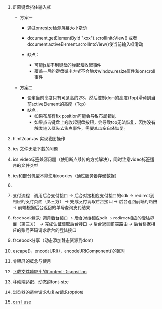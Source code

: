 1. 屏幕键盘挡住输入框

   - 方案一

     + 通过onresize检测屏幕大小变动

     + document.getElementById("xxx").scrollInitoView() 或者document.activeElement.scrollIntoView()使当前输入框滑动
     + 缺点： 
       - 可能js拿不到键盘的弹起和收起事件
       - 覆盖一层的键盘弹出方式不会触发window.resize事件和onscroll事件

   - 方案二

     + 设定当前高度只有可见高的2/3，然后控制dom的高度(Top)滑动到当前activeElement的高度（Top）
     + 缺点：
       - 如果布局有fix position可能会导致布局错乱
       - 如果点击键盘上的收起键盘按钮，会导致top无法恢复，因为没有触发输入框失去焦点事件，需要点击空白处恢复。
2. html2canvas 实现截图操作
3. ios 文件无法下载的问题
4. ios video标签兼容问题（使用断点续传的方式解决），同时注意video标签适用的文件类型
5. ios和部分机型不能使用cookies（通过服务器存储数据）
6. 
7. 支付流程：调用后台支付接口 -> 后台对接相应支付接口的sdk -> redirect到相应的支付页面（第三方） -> 完成支付调取后台接口 -> 后台返回前端的路由 -> 前端根据后台返回的单号查询支付结果
8. facebook登录: 调用后台接口 -> 后台对接相应sdk -> redirect相应的登陆界面（第三方） -> 完成认证调取后台接口 -> 后台返回前端路由 -> 后台根据相应的账号密码请求后台的登陆接口
9. facebook分享（动态添加静态资源到dom） 
10. escape()，encodeURI()，encodeURIComponent()的区别
11. 骨架屏的概念与使用
12. [下载文件响应头的Content-Disposition ](https://blog.csdn.net/candyguy242/article/details/17449191)
13. 移动端适配，动态的font-size
14. 浏览器的简单请求和复杂请求(option)
15. [can I use](https://www.caniuse.com/)
